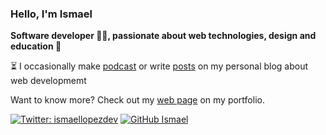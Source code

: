 
### Hello, I'm Ismael


**Software developer 🙋‍♂️,  passionate about web technologies, design and education 💜**

⏳ I occasionally make [podcast](https://open.spotify.com/show/6NpVP8Ce4yAgLanNM0BTGk) or write [posts](https://ismaellopez.dev/blog) on my personal blog about web developmemt

Want to know more? Check out my [web page](https://ismaellopez.dev) on my portfolio.

[![Twitter: ismaellopezdev](https://img.shields.io/twitter/follow/ismaellopezdev?style=social)](https://twitter.com/ismaellopezdev)
[![GitHub Ismael](https://img.shields.io/github/followers/ismaeldevmw?label=follow&style=social)](https://github.com/ismaeldevmw)

